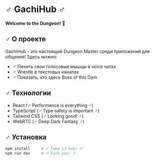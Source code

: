 # ♂ GachiHub ♂

**Welcome to the Dungeon!** 🎵

## ♂ О проекте

GachiHub - это настоящий Dungeon Master среди приложений для общения! Здесь можно:

- ♂ Flexить свои голосовые мышцы в voice чатах
- ♂ Wrestle в текстовых каналах
- ♂ Показать, кто здесь Boss of this Gym

## ♂ Технологии

- React (♂ Performance is everything ♂)
- TypeScript (♂ Type safety is important ♂)
- Tailwind CSS (♂ Looking good! ♂)
- WebRTC (♂ Deep Dark Fantasy ♂)

## ♂ Установка

```bash
npm install     # ♂ Take it boy! ♂
npm run dev     # ♂ Fuck you! ♂
```

